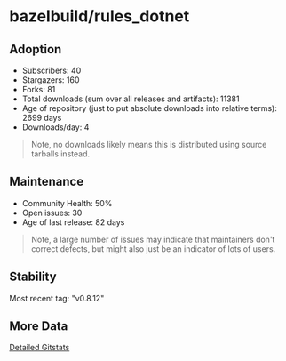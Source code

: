 # bazelbuild/rules_dotnet

## Adoption

- Subscribers: 40
- Stargazers: 160
- Forks: 81
- Total downloads (sum over all releases and artifacts): 11381
- Age of repository (just to put absolute downloads into relative terms): 2699 days
- Downloads/day: 4

> Note, no downloads likely means this is distributed using source tarballs instead.

## Maintenance

- Community Health: 50%
- Open issues: 30
- Age of last release: 82 days

> Note, a large number of issues may indicate that maintainers don't correct defects, but might also
> just be an indicator of lots of users.

## Stability

Most recent tag: "v0.8.12"

## More Data

[Detailed Gitstats](/bazel-catalog/gitstats/bazelbuild/rules_dotnet)

